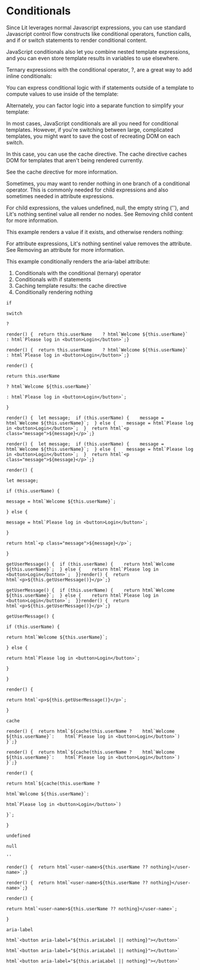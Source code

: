 # Conditionals

Since Lit leverages normal Javascript expressions, you can use standard Javascript control flow constructs like conditional operators, function calls, and if or switch statements to render conditional content.

JavaScript conditionals also let you combine nested template expressions, and you can even store template results in variables to use elsewhere.

Ternary expressions with the conditional operator, ?, are a great way to add inline conditionals:

You can express conditional logic with if statements outside of a template to compute values to use inside of the template:

Alternately, you can factor logic into a separate function to simplify your template:

In most cases, JavaScript conditionals are all you need for conditional templates. However, if you're switching between large, complicated templates, you might want to save the cost of recreating DOM on each switch.

In this case, you can use the cache directive. The cache directive caches DOM for templates that aren't being rendered currently.

See the cache directive for more information.

Sometimes, you may want to render nothing in one branch of a conditional operator. This is commonly needed for child expressions and also sometimes needed in attribute expressions.

For child expressions, the values undefined, null, the empty string (''), and Lit's nothing sentinel value all render no nodes. See Removing child content for more information.

This example renders a value if it exists, and otherwise renders nothing:

For attribute expressions, Lit's nothing sentinel value removes the attribute. See Removing an attribute for more information.

This example conditionally renders the aria-label attribute:


1. Conditionals with the conditional (ternary) operator
2. Conditionals with if statements
3. Caching template results: the cache directive
4. Conditionally rendering nothing

```
if
```

```
switch
```

```
?
```

```
render() {  return this.userName    ? html`Welcome ${this.userName}`    : html`Please log in <button>Login</button>`;}
```

```
render() {  return this.userName    ? html`Welcome ${this.userName}`    : html`Please log in <button>Login</button>`;}
```

```
render() {
```

```
return this.userName
```

```
? html`Welcome ${this.userName}`
```

```
: html`Please log in <button>Login</button>`;
```

```
}
```

```
render() {  let message;  if (this.userName) {    message = html`Welcome ${this.userName}`;  } else {    message = html`Please log in <button>Login</button>`;  }  return html`<p class="message">${message}</p>`;}
```

```
render() {  let message;  if (this.userName) {    message = html`Welcome ${this.userName}`;  } else {    message = html`Please log in <button>Login</button>`;  }  return html`<p class="message">${message}</p>`;}
```

```
render() {
```

```
let message;
```

```
if (this.userName) {
```

```
message = html`Welcome ${this.userName}`;
```

```
} else {
```

```
message = html`Please log in <button>Login</button>`;
```

```
}
```

```
return html`<p class="message">${message}</p>`;
```

```
}
```

```
getUserMessage() {  if (this.userName) {    return html`Welcome ${this.userName}`;  } else {    return html`Please log in <button>Login</button>`;  }}render() {  return html`<p>${this.getUserMessage()}</p>`;}
```

```
getUserMessage() {  if (this.userName) {    return html`Welcome ${this.userName}`;  } else {    return html`Please log in <button>Login</button>`;  }}render() {  return html`<p>${this.getUserMessage()}</p>`;}
```

```
getUserMessage() {
```

```
if (this.userName) {
```

```
return html`Welcome ${this.userName}`;
```

```
} else {
```

```
return html`Please log in <button>Login</button>`;
```

```
}
```

```
}
```

```
render() {
```

```
return html`<p>${this.getUserMessage()}</p>`;
```

```
}
```

```
cache
```

```
render() {  return html`${cache(this.userName ?    html`Welcome ${this.userName}`:    html`Please log in <button>Login</button>`)  }`;}
```

```
render() {  return html`${cache(this.userName ?    html`Welcome ${this.userName}`:    html`Please log in <button>Login</button>`)  }`;}
```

```
render() {
```

```
return html`${cache(this.userName ?
```

```
html`Welcome ${this.userName}`:
```

```
html`Please log in <button>Login</button>`)
```

```
}`;
```

```
}
```

```
undefined
```

```
null
```

```
''
```

```
render() {  return html`<user-name>${this.userName ?? nothing}</user-name>`;}
```

```
render() {  return html`<user-name>${this.userName ?? nothing}</user-name>`;}
```

```
render() {
```

```
return html`<user-name>${this.userName ?? nothing}</user-name>`;
```

```
}
```

```
aria-label
```

```
html`<button aria-label="${this.ariaLabel || nothing}"></button>`
```

```
html`<button aria-label="${this.ariaLabel || nothing}"></button>`
```

```
html`<button aria-label="${this.ariaLabel || nothing}"></button>`
```

